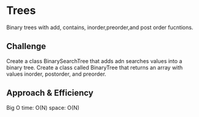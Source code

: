 # Trees
Binary trees with add, contains, inorder,preorder,and post order fucntions.

## Challenge
Create a class BinarySearchTree that adds adn searches values into a binary tree. Create a class called BinaryTree that returns an array with values inorder, postorder, and preorder.

## Approach & Efficiency
Big O
time: O(N)
space: O(N)

